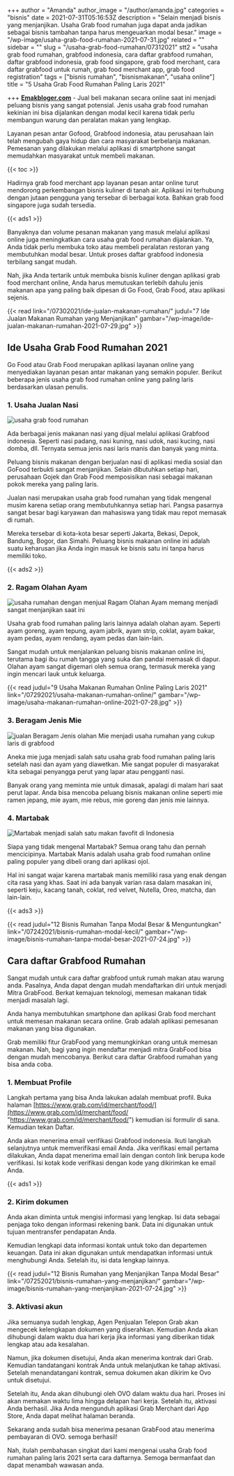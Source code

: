 +++
author = "Amanda"
author_image = "/author/amanda.jpg"
categories = "bisnis"
date = 2021-07-31T05:16:53Z
description = "Selain menjadi bisnis yang menjanjikan. Usaha Grab food rumahan juga dapat anda jadikan sebagai bisnis tambahan tanpa harus mengeuarkan modal besar."
image = "/wp-image/usaha-grab-food-rumahan-2021-07-31.jpg"
related = ""
sidebar = ""
slug = "/usaha-grab-food-rumahan/07312021"
stt2 = "usaha grab food rumahan, grabfood indonesia, cara daftar grabfood rumahan, daftar grabfood indonesia, grab food singapore, grab food merchant, cara daftar grabfood untuk rumah, grab food merchant app, grab food registration"
tags = ["bisnis rumahan", "bisnismakanan", "usaha online"]
title = "5 Usaha Grab Food Rumahan Paling Laris 2021"

+++
[**Emakbloger.com**](/) - Jual beli makanan secara online saat ini menjadi peluang bisnis yang sangat potensial. Jenis usaha grab food rumahan kekinian ini bisa dijalankan dengan modal kecil karena tidak perlu membangun warung dan peralatan makan yang lengkap.

Layanan pesan antar Gofood, Grabfood indonesia, atau perusahaan lain telah mengubah gaya hidup dan cara masyarakat berbelanja makanan. Pemesanan yang dilakukan melalui aplikasi di smartphone sangat memudahkan masyarakat untuk membeli makanan.

{{< toc >}}

Hadirnya grab food merchant app layanan pesan antar online turut mendorong perkembangan bisnis kuliner di tanah air. Aplikasi ini terhubung dengan jutaan pengguna yang tersebar di berbagai kota. Bahkan grab food singapore juga sudah tersedia.

{{< ads1 >}}

Banyaknya dan volume pesanan makanan yang masuk melalui aplikasi online juga meningkatkan cara usaha grab food rumahan dijalankan. Ya, Anda tidak perlu membuka toko atau membeli peralatan restoran yang membutuhkan modal besar. Untuk proses daftar grabfood indonesia terbilang sangat mudah.

Nah, jika Anda tertarik untuk membuka bisnis kuliner dengan aplikasi grab food merchant online, Anda harus memutuskan terlebih dahulu jenis makanan apa yang paling baik dipesan di Go Food, Grab Food, atau aplikasi sejenis.

{{< read link="/07302021/ide-jualan-makanan-rumahan/" judul="7 Ide Jualan Makanan Rumahan yang Menjanjikan" gambar="/wp-image/ide-jualan-makanan-rumahan-2021-07-29.jpg" >}}

## Ide Usaha Grab Food Rumahan 2021

Go Food atau Grab Food merupakan aplikasi layanan online yang menyediakan layanan pesan antar makanan yang semakin populer. Berikut beberapa jenis usaha grab food rumahan online yang paling laris berdasarkan ulasan penulis.

### 1. Usaha Jualan Nasi

![usaha grab food rumahan](/wp-image/usaha-grab-food-rumahan-paling-laris-2021-09-06.jpg "usaha grab food rumahan")

Ada berbagai jenis makanan nasi yang dijual melalui aplikasi Grabfood indonesia. Seperti nasi padang, nasi kuning, nasi udok, nasi kucing, nasi domba, dll. Ternyata semua jenis nasi laris manis dan banyak yang minta.

Peluang bisnis makanan dengan berjualan nasi di aplikasi media sosial dan GoFood terbukti sangat menjanjikan. Selain dibutuhkan setiap hari, perusahaan Gojek dan Grab Food memposisikan nasi sebagai makanan pokok mereka yang paling laris.

Jualan nasi merupakan usaha grab food rumahan yang tidak mengenal musim karena setiap orang membutuhkannya setiap hari. Pangsa pasarnya sangat besar bagi karyawan dan mahasiswa yang tidak mau repot memasak di rumah.

Mereka tersebar di kota-kota besar seperti Jakarta, Bekasi, Depok, Bandung, Bogor, dan Simahi. Peluang bisnis makanan online ini adalah suatu keharusan jika Anda ingin masuk ke bisnis satu ini tanpa harus memiliki toko.

{{< ads2 >}}

### 2. Ragam Olahan Ayam

![usaha rumahan dengan menjual Ragam Olahan Ayam memang menjadi sangat menjanjikan saat ini](/wp-image/ragam-olahan-ayam-2021-09-06.jpg "Ragam Olahan Ayam")

Usaha grab food rumahan paling laris lainnya adalah olahan ayam. Seperti ayam goreng, ayam tepung, ayam jabrik, ayam strip, coklat, ayam bakar, ayam pedas, ayam rendang, ayam pedas dan lain-lain.

Sangat mudah untuk menjalankan peluang bisnis makanan online ini, terutama bagi ibu rumah tangga yang suka dan pandai memasak di dapur. Olahan ayam sangat digemari oleh semua orang, termasuk mereka yang ingin mencari lauk untuk keluarga.

{{< read judul="9 Usaha Makanan Rumahan Online Paling Laris 2021" link="/07292021/usaha-makanan-rumahan-online/" gambar="/wp-image/usaha-makanan-rumahan-online-2021-07-28.jpg" >}}

### 3. Beragam Jenis Mie

![jualan Beragam Jenis olahan Mie menjadi usaha rumahan yang cukup laris di grabfood](/wp-image/beragam-jenis-mie-2021-09-06.jpg "Beragam Jenis Mie")

Aneka mie juga menjadi salah satu usaha grab food rumahan paling laris setelah nasi dan ayam yang diawetkan. Mie sangat populer di masyarakat kita sebagai penyangga perut yang lapar atau pengganti nasi.

Banyak orang yang meminta mie untuk dimasak, apalagi di malam hari saat perut lapar. Anda bisa mencoba peluang bisnis makanan online seperti mie ramen jepang, mie ayam, mie rebus, mie goreng dan jenis mie lainnya.

### 4. Martabak

![Martabak menjadi salah satu makan favofit di Indonesia](/wp-image/martabak-2021-09-06.jpg)

Siapa yang tidak mengenal Martabak? Semua orang tahu dan pernah mencicipinya. Martabak Manis adalah usaha grab food rumahan online paling populer yang dibeli orang dari aplikasi ojol.

Hal ini sangat wajar karena martabak manis memiliki rasa yang enak dengan cita rasa yang khas. Saat ini ada banyak varian rasa dalam masakan ini, seperti keju, kacang tanah, coklat, red velvet, Nutella, Oreo, matcha, dan lain-lain.

{{< ads3 >}}

{{< read judul="12 Bisnis Rumahan Tanpa Modal Besar & Menguntungkan" link="/07242021/bisnis-rumahan-modal-kecil/" gambar="/wp-image/bisnis-rumahan-tanpa-modal-besar-2021-07-24.jpg" >}}

## Cara daftar Grabfood Rumahan

Sangat mudah untuk cara daftar grabfood untuk rumah makan atau warung anda. Pasalnya, Anda dapat dengan mudah mendaftarkan diri untuk menjadi Mitra GrabFood. Berkat kemajuan teknologi, memesan makanan tidak menjadi masalah lagi.

Anda hanya membutuhkan smartphone dan aplikasi Grab food merchant untuk memesan makanan secara online. Grab adalah aplikasi pemesanan makanan yang bisa digunakan.

Grab memiliki fitur GrabFood yang memungkinkan orang untuk memesan makanan. Nah, bagi yang ingin mendaftar menjadi mitra GrabFood bisa dengan mudah mencobanya. Berikut cara daftar Grabfood rumahan yang bisa anda coba.

### 1. Membuat Profile

Langkah pertama yang bisa Anda lakukan adalah membuat profil. Buka halaman [https://www.grab.com/id/merchant/food/](https://www.grab.com/id/merchant/food/ "https://www.grab.com/id/merchant/food/") kemudian isi formulir di sana. Kemudian tekan Daftar.

Anda akan menerima email verifikasi Grabfood indonesia. Ikuti langkah selanjutnya untuk memverifikasi email Anda. Jika verifikasi email pertama dilakukan, Anda dapat menerima email lain dengan contoh link berupa kode verifikasi. Isi kotak kode verifikasi dengan kode yang dikirimkan ke email Anda.

{{< ads1 >}}

### 2. Kirim dokumen

Anda akan diminta untuk mengisi informasi yang lengkap. Isi data sebagai penjaga toko dengan informasi rekening bank. Data ini digunakan untuk tujuan mentransfer pendapatan Anda.

Kemudian lengkapi data informasi kontak untuk toko dan departemen keuangan. Data ini akan digunakan untuk mendapatkan informasi untuk menghubungi Anda. Setelah itu, isi data lengkap lainnya.

{{< read judul="12 Bisnis Rumahan yang Menjanjikan Tanpa Modal Besar" link="/07252021/bisnis-rumahan-yang-menjanjikan/" gambar="/wp-image/bisnis-rumahan-yang-menjanjikan-2021-07-24.jpg" >}}

### 3. Aktivasi akun

Jika semuanya sudah lengkap, Agen Penjualan Telepon Grab akan mengecek kelengkapan dokumen yang diserahkan. Kemudian Anda akan dihubungi dalam waktu dua hari kerja jika informasi yang diberikan tidak lengkap atau ada kesalahan.

Namun, jika dokumen disetujui, Anda akan menerima kontrak dari Grab. Kemudian tandatangani kontrak Anda untuk melanjutkan ke tahap aktivasi. Setelah menandatangani kontrak, semua dokumen akan dikirim ke Ovo untuk disetujui.

Setelah itu, Anda akan dihubungi oleh OVO dalam waktu dua hari. Proses ini akan memakan waktu lima hingga delapan hari kerja. Setelah itu, aktivasi Anda berhasil. Jika Anda mengunduh aplikasi Grab Merchant dari App Store, Anda dapat melihat halaman beranda.

Sekarang anda sudah bisa menerima pesanan GrabFood atau menerima pembayaran di OVO. semoga berhasil!

Nah, itulah pembahasan singkat dari kami mengenai usaha Grab food rumahan paling laris 2021 serta cara daftarnya. Semoga bermanfaat dan dapat menambah wawasan anda.